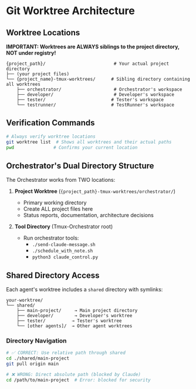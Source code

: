 # Git Worktree Architecture

## Worktree Locations
**IMPORTANT: Worktrees are ALWAYS siblings to the project directory, NOT under registry!**

```
{project_path}/                          # Your actual project directory
├── (your project files)
└── {project_name}-tmux-worktrees/      # Sibling directory containing all worktrees
    ├── orchestrator/                    # Orchestrator's workspace
    ├── developer/                       # Developer's workspace
    ├── tester/                         # Tester's workspace
    └── testrunner/                     # TestRunner's workspace
```

## Verification Commands
```bash
# Always verify worktree locations
git worktree list  # Shows all worktrees and their actual paths
pwd               # Confirms your current location
```

## Orchestrator's Dual Directory Structure
The Orchestrator works from TWO locations:

1. **Project Worktree** (`{project_path}-tmux-worktrees/orchestrator/`)
   - Primary working directory
   - Create ALL project files here
   - Status reports, documentation, architecture decisions

2. **Tool Directory** (Tmux-Orchestrator root)
   - Run orchestrator tools:
     - `./send-claude-message.sh`
     - `./schedule_with_note.sh`
     - `python3 claude_control.py`

## Shared Directory Access
Each agent's worktree includes a `shared` directory with symlinks:

```
your-worktree/
└── shared/
    ├── main-project/     → Main project directory
    ├── developer/        → Developer's worktree
    ├── tester/          → Tester's worktree
    └── [other agents]/  → Other agent worktrees
```

### Directory Navigation
```bash
# ✅ CORRECT: Use relative path through shared
cd ./shared/main-project
git pull origin main

# ❌ WRONG: Direct absolute path (blocked by Claude)
cd /path/to/main-project  # Error: blocked for security
```

